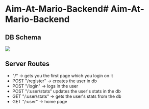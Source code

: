 # Aim-At-Mario-Backend# Aim-At-Mario-Backend

## DB Schema

![](https://i.imgur.com/B16dZ7R.png)

## Server Routes

- "/" -> gets you the first page which you login on it
- POST "/register" -> creates the user in db
- POST "/login" -> logs in the user
- POST "/:user/stats" updates the user's stats in the db
- GET "/:user/stats" -> gets the user's stats from the db
- GET "/:user" -> home page
